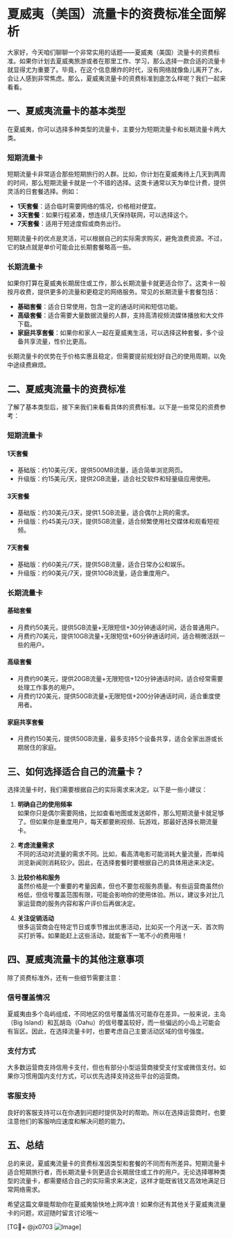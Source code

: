 # 夏威夷（美国）流量卡的资费标准全面解析

大家好，今天咱们聊聊一个非常实用的话题——夏威夷（美国）流量卡的资费标准。如果你计划去夏威夷旅游或者在那里工作、学习，那么选择一款合适的流量卡就显得尤为重要了。毕竟，在这个信息爆炸的时代，没有网络就像鱼儿离开了水，会让人感到非常焦虑。那么，夏威夷流量卡的资费标准到底怎么样呢？我们一起来看看。

## 一、夏威夷流量卡的基本类型

在夏威夷，你可以选择多种类型的流量卡，主要分为短期流量卡和长期流量卡两大类。

### 短期流量卡

短期流量卡非常适合那些短期旅行的人群。比如，你计划在夏威夷待上几天到两周的时间，那么短期流量卡就是一个不错的选择。这类卡通常以天为单位计费，提供灵活的日套餐选择。例如：

- **1天套餐**：适合临时需要网络的情况，价格相对便宜。
- **3天套餐**：如果行程紧凑，想连续几天保持联网，可以选择这个。
- **7天套餐**：适用于短途度假或商务出行。

短期流量卡的优点是灵活，可以根据自己的实际需求购买，避免浪费资源。不过，它的缺点就是单价可能会比长期套餐略高一些。

### 长期流量卡

如果你打算在夏威夷长期居住或工作，那么长期流量卡就更适合你了。这类卡一般按月收费，提供更多的流量和更稳定的网络服务。常见的长期流量卡套餐包括：

- **基础套餐**：适合日常使用，包含一定的通话时间和短信功能。
- **高级套餐**：适合需要大量数据流量的人群，支持高清视频流媒体播放和大文件下载。
- **家庭共享套餐**：如果你和家人一起在夏威夷生活，可以选择这种套餐，多个设备共享流量，性价比更高。

长期流量卡的优势在于价格实惠且稳定，但需要提前规划好自己的使用周期，以免中途续费麻烦。

## 二、夏威夷流量卡的资费标准

了解了基本类型后，接下来我们来看看具体的资费标准。以下是一些常见的资费参考：

### 短期流量卡

#### 1天套餐
- 基础版：约10美元/天，提供500MB流量，适合简单浏览网页。
- 升级版：约15美元/天，提供2GB流量，适合社交软件和轻量级应用使用。

#### 3天套餐
- 基础版：约30美元/3天，提供1.5GB流量，适合偶尔上网的需求。
- 升级版：约45美元/3天，提供5GB流量，适合频繁使用社交媒体和观看短视频。

#### 7天套餐
- 基础版：约60美元/7天，提供5GB流量，适合日常办公和娱乐。
- 升级版：约90美元/7天，提供10GB流量，适合重度用户。

### 长期流量卡

#### 基础套餐
- 月费约50美元，提供5GB流量+无限短信+30分钟通话时间，适合普通用户。
- 月费约70美元，提供10GB流量+无限短信+60分钟通话时间，适合稍微活跃一些的用户。

#### 高级套餐
- 月费约90美元，提供20GB流量+无限短信+120分钟通话时间，适合经常需要处理工作事务的用户。
- 月费约120美元，提供50GB流量+无限短信+200分钟通话时间，适合重度使用者。

#### 家庭共享套餐
- 月费约150美元，提供50GB流量，最多支持5个设备共享，适合全家出游或长期居住的家庭。

## 三、如何选择适合自己的流量卡？

选择流量卡时，我们需要根据自己的实际需求来决定。以下是一些小建议：

1. **明确自己的使用频率**  
   如果你只是偶尔需要网络，比如查看地图或发送邮件，那么短期流量卡就足够了。但如果你是重度用户，每天都要刷视频、玩游戏，那最好选择长期流量卡。

2. **考虑流量需求**  
   不同的活动对流量的需求不同。比如，看高清电影可能消耗大量流量，而单纯浏览新闻则消耗较少。因此，在选择套餐时要根据自己的具体用途来决定。

3. **比较价格和服务**  
   虽然价格是一个重要的考量因素，但也不要忽视服务质量。有些运营商虽然价格低，但信号覆盖范围有限，可能会影响你的使用体验。所以，建议多对比几家运营商的服务内容和客户评价后再做决定。

4. **关注促销活动**  
   很多运营商会在特定节日或季节推出优惠活动，比如买一个月送一天、首次购买打折等。如果能赶上这些活动，就能省下一笔不小的费用哦！

## 四、夏威夷流量卡的其他注意事项

除了资费标准外，还有一些细节需要注意：

### 信号覆盖情况
夏威夷由多个岛屿组成，不同地区的信号覆盖情况可能存在差异。一般来说，主岛（Big Island）和瓦胡岛（Oahu）的信号覆盖较好，而一些偏远的小岛上可能会有盲区。因此，在选择流量卡时，也要考虑自己主要活动区域的信号强度。

### 支付方式
大多数运营商支持信用卡支付，但也有部分小型运营商接受支付宝或微信支付。如果你习惯用国内支付方式，可以优先选择支持这些平台的运营商。

### 客服支持
良好的客服支持可以在你遇到问题时提供及时的帮助。所以在选择运营商时，也要注意他们的客服响应速度和解决问题的能力。

## 五、总结

总的来说，夏威夷流量卡的资费标准因类型和套餐的不同而有所差异。短期流量卡适合短期旅行者，而长期流量卡则更适合长期居住或工作的用户。无论选择哪种类型的流量卡，都需要结合自己的实际需求来决定，这样才能既省钱又高效地满足日常网络需求。

希望这篇文章能帮助你在夏威夷愉快地上网冲浪！如果你还有其他关于夏威夷流量卡的问题，欢迎随时留言讨论哦～

[TG💪+ @jx0703 ![Image](https://github.com/user-attachments/assets/dbca1d08-cadb-493c-b0ec-ad6f7a83f270)]